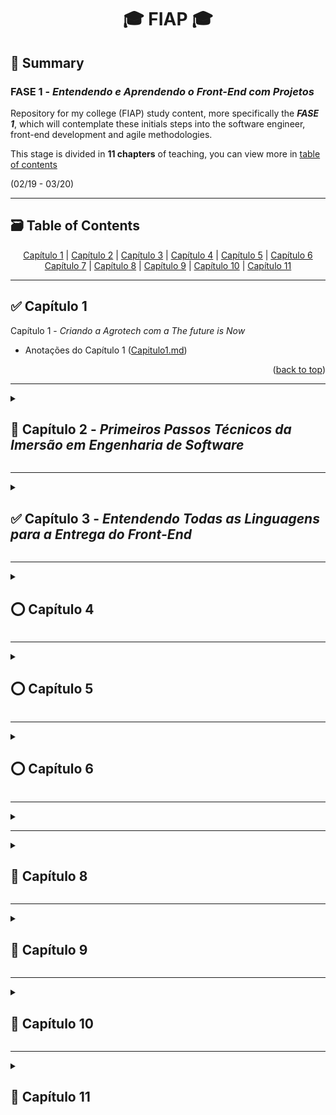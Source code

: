 <div name="readme-op">
  <h1 align=center>🎓 FIAP 🎓</h1>
</div>

<h2>📌 Summary</h2>
<h3>FASE 1 - <i>Entendendo e Aprendendo o Front-End com Projetos</i></h3>
<p>Repository for my college (FIAP) study content, more specifically the <strong><i>FASE 1</i></strong>, which will contemplate these initials steps into the software engineer, front-end development and agile methodologies.</p>
<p>This stage is divided in <strong>11 chapters</strong> of teaching, you can view more in <a href="#table-of-contents">table of contents</a></p>
<p>(02/19 - 03/20)</p>


<hr>


<div name="table-of-contents">
  <h2>🗃️ Table of Contents</h2>
  <div align=center>
    <a href="#capitulo1">Capítulo 1</a> | <a href="#capitulo2">Capítulo 2</a> | <a href="#capitulo3">Capítulo 3</a> | <a href="#capitulo4">Capítulo 4</a> | <a href="#capitulo5">Capítulo 5</a> | <a href="#capitulo6">Capítulo 6</a>
    <br>
    <a href="#capitulo7">Capítulo 7</a> | <a href="#capitulo8">Capítulo 8</a> | <a href="#capitulo9">Capítulo 9</a> | <a href="#capitulo10">Capítulo 10</a> | <a href="#capitulo11">Capítulo 11</a>
  </div>
</div>


<hr>


<div name="capitulo1">
  <h2 align="left">✅ Capítulo 1</h2>
  <span left=0>Capítulo 1 - <i>Criando a Agrotech com a The future is Now</i>
  <ul>
    <li>
      <span>Anotações do Capítulo 1 (<a href="./Capitulo1/Capitulo1.md">Capitulo1.md</a>)</span>
    </li>
  </ul>
  <p align="right">(<a href="#top">back to top</a>)</p>
</div>



<hr>


<details close id="capitulo2" name="capitulo2" #capitulo2>
  <summary><h2>🚩 Capítulo 2 - <i>Primeiros Passos Técnicos da Imersão em Engenharia de Software</i></h2></summary>
  <ul>
    <li>
      <span>Anotações do Capítulo 2 (<a href="./Capitulo2/Capitulo2.md">Capitulo2.md</a>)</span>
    </li>
  </ul>
</details>



<hr>


<details close id="capitulo3" name="capitulo3" #capitulo3>
  <summary><h2>✅ Capítulo 3 - <i>Entendendo Todas as Linguagens para a Entrega do Front-End</i></h2></summary>
  <ul>
    <li>
      <span>Anotações do Capítulo 3 (<a href="./Capitulo3/Capitulo3.md">Capitulo3.md</a>)</span>
    </li>
    <li>
      <span>Projetos</span>
      <ul>
        <span>- <a href="./Capitulo3/Traveller/index.html">Traveller</a></span>
        <ul>
          <li>
            <span>Primeiro projeto para ficar famirializado com o desenvolvimento front-end.</span>
          </li>
          <li>
            <span>HTML | CSS</span>
          </li>
        </ul>
      </ul>
    </li>
  </ul>
</details>


<hr>


<details close id="capitulo4" name="capitulo4" #capitulo4>
  <summary><h2>⭕ Capítulo 4</h2></summary>
</details>


<hr>


<details close id="capitulo5" name="capitulo5" #capitulo5>
  <summary><h2>⭕ Capítulo 5</h2></summary>
</details>


<hr>


<details close id="capitulo6" name="capitulo6" #capitulo6>
  <summary><h2>⭕ Capítulo 6</h2></summary>
</details>


<hr>


<details close id="capitulo7" name="capitulo7" #capitulo7>
  <summary><h2⭕🚩 Capítulo 7</h2></summary>
</details>


<hr>


<details close id="capitulo8" name="capitulo8" #capitulo8>
  <summary><h2>🚩 Capítulo 8</h2></summary>
</details>


<hr>


<details close id="capitulo9" name="capitulo9" #capitulo9>
  <summary><h2>🚩 Capítulo 9</h2></summary>
</details>


<hr>


<details close id="capitulo10" name="capitulo10" #capitulo10>
  <summary><h2>🚩 Capítulo 10</h2></summary>
</details>


<hr>


<details close id="capitulo11" name="capitulo11" #capitulo11>
  <summary><h2>🚩 Capítulo 11</h2></summary>
</details>
